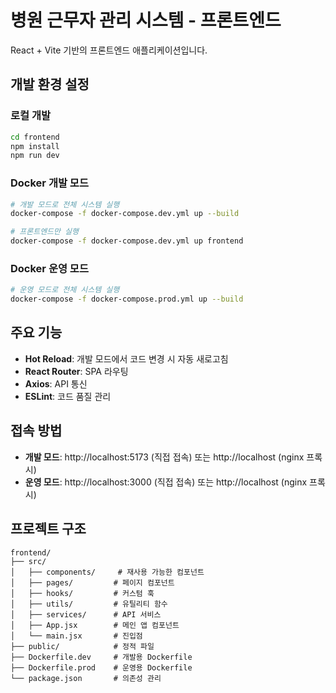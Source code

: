 # 병원 근무자 관리 시스템 - 프론트엔드

React + Vite 기반의 프론트엔드 애플리케이션입니다.

## 개발 환경 설정

### 로컬 개발
```bash
cd frontend
npm install
npm run dev
```

### Docker 개발 모드
```bash
# 개발 모드로 전체 시스템 실행
docker-compose -f docker-compose.dev.yml up --build

# 프론트엔드만 실행
docker-compose -f docker-compose.dev.yml up frontend
```

### Docker 운영 모드
```bash
# 운영 모드로 전체 시스템 실행
docker-compose -f docker-compose.prod.yml up --build
```

## 주요 기능

- **Hot Reload**: 개발 모드에서 코드 변경 시 자동 새로고침
- **React Router**: SPA 라우팅
- **Axios**: API 통신
- **ESLint**: 코드 품질 관리

## 접속 방법

- **개발 모드**: http://localhost:5173 (직접 접속) 또는 http://localhost (nginx 프록시)
- **운영 모드**: http://localhost:3000 (직접 접속) 또는 http://localhost (nginx 프록시)

## 프로젝트 구조

```
frontend/
├── src/
│   ├── components/     # 재사용 가능한 컴포넌트
│   ├── pages/         # 페이지 컴포넌트
│   ├── hooks/         # 커스텀 훅
│   ├── utils/         # 유틸리티 함수
│   ├── services/      # API 서비스
│   ├── App.jsx        # 메인 앱 컴포넌트
│   └── main.jsx       # 진입점
├── public/            # 정적 파일
├── Dockerfile.dev     # 개발용 Dockerfile
├── Dockerfile.prod    # 운영용 Dockerfile
└── package.json       # 의존성 관리
```
